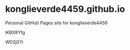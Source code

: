 # konglieverde4459.github.io
Personal GitHub Pages site for konglieverde4459


















lKBX8Yfg

WD2jSTr
